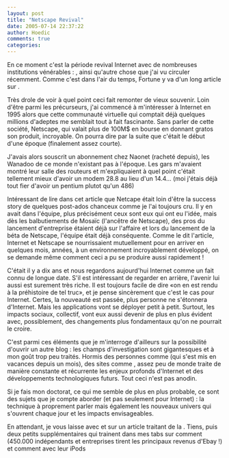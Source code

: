 ```yaml
---
layout: post
title: "Netscape Revival"
date: 2005-07-14 22:37:22
author: Hoedic
comments: true
categories: 
---
```



En ce moment c'est la période revival Internet avec de nombreuses institutions vénérables : , ainsi qu'autre chose que j'ai vu circuler récemment. Comme c'est dans l'air du temps, Fortune y va d'un long article sur .

Très drole de voir à quel point ceci fait remonter de vieux souvenir. Loin d'être parmi les précurseurs, j'ai commencé à m'intéresser à Internet en 1995 alors que cette communauté virtuelle qui comptait déjà quelques millions d'adeptes me semblait tout à fait fascinante. Sans parler de cette société, Netscape, qui valait plus de 100M$ en bourse en donnant gratos son produit, incroyable. On pourra dire par la suite que c'était le début d'une époque (finalement assez courte).

J'avais alors souscrit un abonnement chez Naonet (racheté depuis), les Wanadoo de ce monde n'existant pas à l'époque. Les gars m'avaient montré leur salle des routeurs et m'expliquaient à quel point c'était tellement mieux d'avoir un modem 28.8 au lieu d'un 14.4... (moi j'étais déjà tout fier d'avoir un pentium plutot qu'un 486)

Intéressant de lire dans cet article que Netcape était loin d'être la success story de quelques post-ados chanceux comme je l'ai toujours cru. Il y en avait dans l'équipe, plus précisément ceux sont eux qui ont eu l'idée, mais dès les balbutiements de Mosaïc (l'ancêtre de Netscape), des pros du lancement d'entreprise étaient déjà sur l'affaire et lors du lancement de la béta de Netscape, l'équipe était déjà conséquente. Comme le dit l'article, Internet et Netscape se nourrissaient mutuellement pour en arriver en quelques mois, années, à un environnement incroyablement développé, on se demande même comment ceci a pu se produire aussi rapidement !

C'était il y a dix ans et nous regardons aujourd'hui Internet comme un fait connu de longue date. S'il est intéressant de regarder en arrière, l'avenir lui aussi est surement très riche. Il est toujours facile de dire «on en est rendu à la préhistoire de tel truc», et je pense sincèrement que c'est le cas pour Internet. Certes, la nouveauté est passée, plus personne ne s'étonnera d'Internet. Mais les applications vont se déployer petit à petit. Surtout, les impacts sociaux, collectif, vont eux aussi devenir de plus en plus évident avec, possiblement, des changements plus fondamentaux qu'on ne pourrait le croire.

C'est parmi ces éléments que je m'interroge d'ailleurs sur la possibilité d'ouvrir un autre blog : les champs d'investigation sont gigantesques et à mon goût trop peu traités. Hormis des personnes comme  (qui s'est mis en vacances depuis un mois), des sites comme , assez peu de monde traite de manière constante et récurrente les enjeux profonds d'Internet et des développements technologiques futurs. Tout ceci n'est pas anodin.

Si je fais mon doctorat, ce qui me semble de plus en plus probable, ce sont des sujets que je compte aborder (et pas seulement pour Internet) : la technique à proprement parler mais également les nouveaux univers qui s'ouvrent chaque jour et les impacts envisageables.

En attendant, je vous laisse avec  et sur un article traitant de la . Tiens, puis deux petits supplémentaires qui trainent dans mes tabs sur comment  (450.000 indépendants et entreprises tirent les principaux revenus d'Ebay !) et comment  avec leur iPods